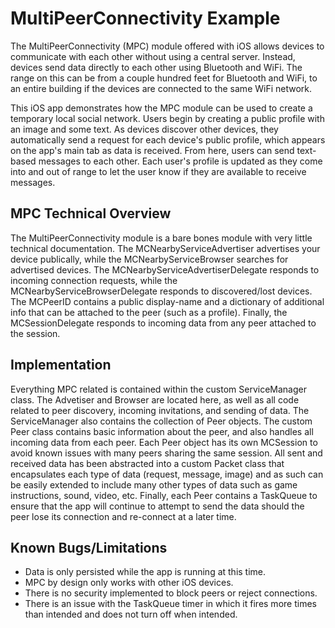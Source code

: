 # MultiPeerConnectivity Example

The MultiPeerConnectivity (MPC) module offered with iOS allows devices to communicate with each other without using a central server. Instead, devices send data directly to each other using Bluetooth and WiFi. The range on this can be from a couple hundred feet for Bluetooth and WiFi, to an entire building if the devices are connected to the same WiFi network. 

This iOS app demonstrates how the MPC module can be used to create a temporary local social network. Users begin by creating a public profile with an image and some text. As devices discover other devices, they automatically send a request for each device's public profile, which appears on the app's main tab as data is received. From here, users can send text-based messages to each other. Each user's profile is updated as they come into and out of range to let the user know if they are available to receive messages.

## MPC Technical Overview

The MultiPeerConnectivity module is a bare bones module with very little technical documentation. The MCNearbyServiceAdvertiser advertises your device publically, while the MCNearbyServiceBrowser searches for advertised devices. The MCNearbyServiceAdvertiserDelegate responds to incoming connection requests, while the MCNearbyServiceBrowserDelegate responds to discovered/lost devices. The MCPeerID contains a public display-name and a dictionary of additional info that can be attached to the peer (such as a profile). Finally, the MCSessionDelegate responds to incoming data from any peer attached to the session.

## Implementation

Everything MPC related is contained within the custom ServiceManager class. The Advetiser and Browser are located here, as well as all code related to peer discovery, incoming invitations, and sending of data. The ServiceManager also contains the collection of Peer objects. The custom Peer class contains basic information about the peer, and also handles all incoming data from each peer. Each Peer object has its own MCSession to avoid known issues with many peers sharing the same session. All sent and received data has been abstracted into a custom Packet class that encapsulates each type of data (request, message, image) and as such can be easily extended to include many other types of data such as game instructions, sound, video, etc. Finally, each Peer contains a TaskQueue to ensure that the app will continue to attempt to send the data should the peer lose its connection and re-connect at a later time.

## Known Bugs/Limitations

* Data is only persisted while the app is running at this time. 
* MPC by design only works with other iOS devices.
* There is no security implemented to block peers or reject connections.
* There is an issue with the TaskQueue timer in which it fires more times than intended and does not turn off when intended.
